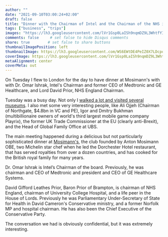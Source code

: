 ```yaml
---
author: ""
date: "2021-09-10T03:00:24+02:00"
draft: false
title: "Dinner with the Chairman of Intel and the Chairman of the NHS in London"
tags: ["business", "trips"]
images: "https://lh3.googleusercontent.com/lVr1Gsp0LaISh9nqmDZ9L3WhtfYIWLDF8dUkT2S8DhGib3bGrUB7o-fwHvHBDzP4sSaHgd05niozIohUrbGHWXwl1RQYfonLdbjYpr0Nuu2UkSFaedrQD0HlpvfXU6knwwyIaI4dKEU=w1920-h1080"
comments: false     # set false to hide Disqus comments
share: true        # set false to share buttons
thumbnailImagePosition: left
thumbnailImage: https://lh3.googleusercontent.com/WS6EWtDE4PeIZ0X7LDcpq6ONQmfbzhDjB_I1yQSJCWbg06LNpfEzbaGKrKbuo6tWXrDpQ_c5ul4kCLKLynYFwTImiNgBHCmqFdaJkPMbP-G4Yjlsb9trTXmVp92YTu-dy7fMLZEdG2g=w1920-h1080
coverImage: https://lh3.googleusercontent.com/lVr1Gsp0LaISh9nqmDZ9L3WhtfYIWLDF8dUkT2S8DhGib3bGrUB7o-fwHvHBDzP4sSaHgd05niozIohUrbGHWXwl1RQYfonLdbjYpr0Nuu2UkSFaedrQD0HlpvfXU6knwwyIaI4dKEU=w1920-h1080
metaAlignment: center
coverMeta: out
---
```


On Tuesday I flew to London for the day to have dinner at Mosimann's with with Dr. Omar Ishrak, Intel's Chairman and former CEO of Medtronic and GE Healthcare, and Lord David Prior, NHS England Chairman.

<!--more-->

Tuesday was a busy day. Not only I [walked a lot and visited several museums](https://blog.cortell.net/2021/09/a-day-of-art-in-london/). I also met some very interesting people, like Ali Ojjeh (Chairman of Northgate, $4.8bn in VC and PE), Igor and Dmitry Bukhman (multibillionaire owners of world's third largest mobile game company Playrix), the former UK Trade Commissioner at the EU (clearly anti-Brexit), and the Head of Global Family Office at UBS.

The main meeting happened during a delicious but not particularly sophisticated dinner at [Mosimann's](https://www.mosimann.com/), the club founded by Anton Mosimann OBE, two Michelin star chef when he led the Dorchester Hotel restaurant, that has served royalties from over a dozen countries, and has cooked for the British royal family for many years.

Dr. Omar Ishrak is Intel’s Chairman of the board. Previously, he was chairman and CEO of Medtronic and president and CEO of GE Healthcare Systems.

David Gifford Leathes Prior, Baron Prior of Brampton, is chairman of NHS England, chairman of University College Hospital, and a life peer in the House of Lords. Previously he was Parliamentary Under-Secretary of State for Health in David Cameron's Conservative ministry, and a former Norfolk MP and hospital chairman. He has also been the Chief Executive of the Conservative Party.

The conversation we had is obviously confidential, but it was extremely interesting.
